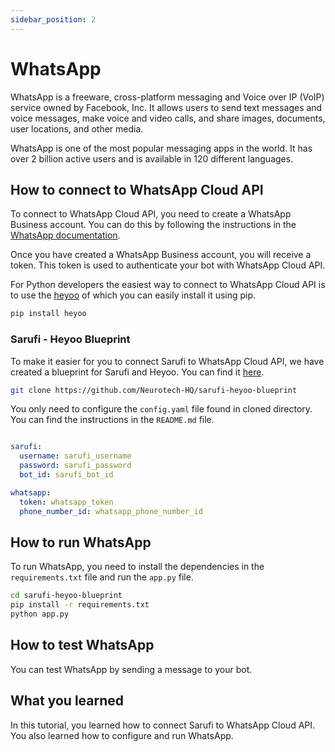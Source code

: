 ```yaml
---
sidebar_position: 2
---
```


# WhatsApp

WhatsApp is a freeware, cross-platform messaging and Voice over IP (VoIP) service owned by Facebook, Inc. It allows users to send text messages and voice messages, make voice and video calls, and share images, documents, user locations, and other media.

WhatsApp is one of the most popular messaging apps in the world. It has over 2 billion active users and is available in 120 different languages.

## How to connect to WhatsApp Cloud API

To connect to WhatsApp Cloud API, you need to create a WhatsApp Business account. You can do this by following the instructions in the [WhatsApp documentation](https://www.whatsapp.com/business/api).

Once you have created a WhatsApp Business account, you will receive a token. This token is used to authenticate your bot with WhatsApp Cloud API.

For Python developers the easiest way to connect to WhatsApp Cloud API is to use the [heyoo](https://github.com/Neurotech-HQ/heyoo) of which you can easily install it using pip.

```bash
pip install heyoo
```

### Sarufi - Heyoo Blueprint

To make it easier for you to connect Sarufi to WhatsApp Cloud API, we have created a blueprint for Sarufi and Heyoo. You can find it [here](https://github.com/Neurotech-HQ/sarufi-heyoo-blueprint).
 

```bash
git clone https://github.com/Neurotech-HQ/sarufi-heyoo-blueprint
```

You only need to configure the `config.yaml` file found in cloned directory. You can find the instructions in the `README.md` file.

```yaml config.yaml

sarufi:
  username: sarufi_username
  password: sarufi_password
  bot_id: sarufi_bot_id

whatsapp:
  token: whatsapp_token
  phone_number_id: whatsapp_phone_number_id
```

## How to run WhatsApp

To run WhatsApp, you need to install the dependencies in the `requirements.txt` file and run the `app.py` file.


```bash
cd sarufi-heyoo-blueprint
pip install -r requirements.txt
python app.py
```

## How to test WhatsApp

You can test WhatsApp by sending a message to your bot.

## What you learned

In this tutorial, you learned how to connect Sarufi to WhatsApp Cloud API. You also learned how to configure and run WhatsApp.
